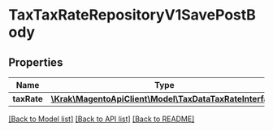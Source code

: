 # TaxTaxRateRepositoryV1SavePostBody

## Properties
Name | Type | Description | Notes
------------ | ------------- | ------------- | -------------
**taxRate** | [**\Krak\MagentoApiClient\Model\TaxDataTaxRateInterface**](TaxDataTaxRateInterface.md) |  | 

[[Back to Model list]](../README.md#documentation-for-models) [[Back to API list]](../README.md#documentation-for-api-endpoints) [[Back to README]](../README.md)


